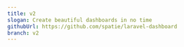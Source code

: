```yaml
---
title: v2
slogan: Create beautiful dashboards in no time
githubUrl: https://github.com/spatie/laravel-dashboard
branch: v2
---
```

